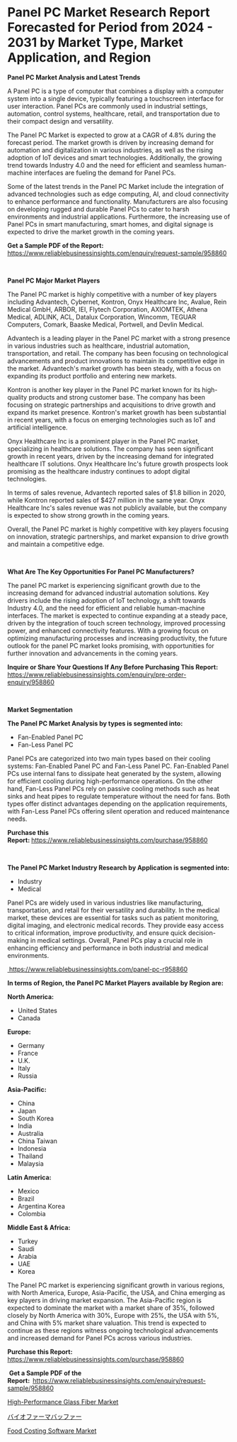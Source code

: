 <p><h1>Panel PC Market Research Report Forecasted for Period from 2024 -  2031 by Market Type, Market Application, and Region</h1></p><p><strong>Panel PC Market Analysis and Latest Trends</strong></p>
<p><p>A Panel PC is a type of computer that combines a display with a computer system into a single device, typically featuring a touchscreen interface for user interaction. Panel PCs are commonly used in industrial settings, automation, control systems, healthcare, retail, and transportation due to their compact design and versatility.</p><p>The Panel PC Market is expected to grow at a CAGR of 4.8% during the forecast period. The market growth is driven by increasing demand for automation and digitalization in various industries, as well as the rising adoption of IoT devices and smart technologies. Additionally, the growing trend towards Industry 4.0 and the need for efficient and seamless human-machine interfaces are fueling the demand for Panel PCs.</p><p>Some of the latest trends in the Panel PC Market include the integration of advanced technologies such as edge computing, AI, and cloud connectivity to enhance performance and functionality. Manufacturers are also focusing on developing rugged and durable Panel PCs to cater to harsh environments and industrial applications. Furthermore, the increasing use of Panel PCs in smart manufacturing, smart homes, and digital signage is expected to drive the market growth in the coming years.</p></p>
<p><strong>Get a Sample PDF of the Report:&nbsp;</strong> <a href="https://www.reliablebusinessinsights.com/enquiry/request-sample/958860">https://www.reliablebusinessinsights.com/enquiry/request-sample/958860</a></p>
<p>&nbsp;</p>
<p><strong>Panel PC Major Market Players</strong></p>
<p><p>The Panel PC market is highly competitive with a number of key players including Advantech, Cybernet, Kontron, Onyx Healthcare Inc, Avalue, Rein Medical GmbH, ARBOR, IEI, Flytech Corporation, AXIOMTEK, Athena Medical, ADLINK, ACL, Datalux Corporation, Wincomm, TEGUAR Computers, Comark, Baaske Medical, Portwell, and Devlin Medical.</p><p>Advantech is a leading player in the Panel PC market with a strong presence in various industries such as healthcare, industrial automation, transportation, and retail. The company has been focusing on technological advancements and product innovations to maintain its competitive edge in the market. Advantech's market growth has been steady, with a focus on expanding its product portfolio and entering new markets.</p><p>Kontron is another key player in the Panel PC market known for its high-quality products and strong customer base. The company has been focusing on strategic partnerships and acquisitions to drive growth and expand its market presence. Kontron's market growth has been substantial in recent years, with a focus on emerging technologies such as IoT and artificial intelligence.</p><p>Onyx Healthcare Inc is a prominent player in the Panel PC market, specializing in healthcare solutions. The company has seen significant growth in recent years, driven by the increasing demand for integrated healthcare IT solutions. Onyx Healthcare Inc's future growth prospects look promising as the healthcare industry continues to adopt digital technologies.</p><p>In terms of sales revenue, Advantech reported sales of $1.8 billion in 2020, while Kontron reported sales of $427 million in the same year. Onyx Healthcare Inc's sales revenue was not publicly available, but the company is expected to show strong growth in the coming years.</p><p>Overall, the Panel PC market is highly competitive with key players focusing on innovation, strategic partnerships, and market expansion to drive growth and maintain a competitive edge.</p></p>
<p>&nbsp;</p>
<p><strong>What Are The Key Opportunities For Panel PC Manufacturers?</strong></p>
<p><p>The panel PC market is experiencing significant growth due to the increasing demand for advanced industrial automation solutions. Key drivers include the rising adoption of IoT technology, a shift towards Industry 4.0, and the need for efficient and reliable human-machine interfaces. The market is expected to continue expanding at a steady pace, driven by the integration of touch screen technology, improved processing power, and enhanced connectivity features. With a growing focus on optimizing manufacturing processes and increasing productivity, the future outlook for the panel PC market looks promising, with opportunities for further innovation and advancements in the coming years.</p></p>
<p><strong>Inquire or Share Your Questions If Any Before Purchasing This Report:</strong> <a href="https://www.reliablebusinessinsights.com/enquiry/pre-order-enquiry/958860">https://www.reliablebusinessinsights.com/enquiry/pre-order-enquiry/958860</a></p>
<p>&nbsp;</p>
<p><strong>Market Segmentation</strong></p>
<p><strong>The Panel PC Market Analysis by types is segmented into:</strong></p>
<p><ul><li>Fan-Enabled Panel PC</li><li>Fan-Less Panel PC</li></ul></p>
<p><p>Panel PCs are categorized into two main types based on their cooling systems: Fan-Enabled Panel PC and Fan-Less Panel PC. Fan-Enabled Panel PCs use internal fans to dissipate heat generated by the system, allowing for efficient cooling during high-performance operations. On the other hand, Fan-Less Panel PCs rely on passive cooling methods such as heat sinks and heat pipes to regulate temperature without the need for fans. Both types offer distinct advantages depending on the application requirements, with Fan-Less Panel PCs offering silent operation and reduced maintenance needs.</p></p>
<p><strong>Purchase this Report:&nbsp;</strong><a href="https://www.reliablebusinessinsights.com/purchase/958860">https://www.reliablebusinessinsights.com/purchase/958860</a></p>
<p>&nbsp;</p>
<p><strong>The Panel PC Market Industry Research by Application is segmented into:</strong></p>
<p><ul><li>Industry</li><li>Medical</li></ul></p>
<p><p>Panel PCs are widely used in various industries like manufacturing, transportation, and retail for their versatility and durability. In the medical market, these devices are essential for tasks such as patient monitoring, digital imaging, and electronic medical records. They provide easy access to critical information, improve productivity, and ensure quick decision-making in medical settings. Overall, Panel PCs play a crucial role in enhancing efficiency and performance in both industrial and medical environments.</p></p>
<p><a href="https://www.reliablebusinessinsights.com/panel-pc-r958860">&nbsp;https://www.reliablebusinessinsights.com/panel-pc-r958860</a></p>
<p><strong>In terms of Region, the Panel PC Market Players available by Region are:</strong></p>
<p>
    <p> <strong> North America: </strong>
        <ul>
            <li>United States</li>
            <li>Canada</li>
        </ul>
        </p> 
    <p> <strong> Europe: </strong>
        <ul>
            <li>Germany</li>
            <li>France</li>
            <li>U.K.</li>
            <li>Italy</li>
            <li>Russia</li>
        </ul>
        </p> 
    <p> <strong> Asia-Pacific: </strong>
        <ul>
            <li>China</li>
            <li>Japan</li>
            <li>South Korea</li>
            <li>India</li>
            <li>Australia</li>
            <li>China Taiwan</li>
            <li>Indonesia</li>
            <li>Thailand</li>
            <li>Malaysia</li>
        </ul>
        </p> 
    <p> <strong> Latin America: </strong>
        <ul>
            <li>Mexico</li>
            <li>Brazil</li>
            <li>Argentina Korea</li>
            <li>Colombia</li>
        </ul>
        </p> 
    <p> <strong> Middle East & Africa: </strong>
        <ul>
            <li>Turkey</li>
            <li>Saudi</li>
            <li>Arabia</li>
            <li>UAE</li>
            <li>Korea</li>
        </ul>
    </p>
    </p>
<p><p>The Panel PC market is experiencing significant growth in various regions, with North America, Europe, Asia-Pacific, the USA, and China emerging as key players in driving market expansion. The Asia-Pacific region is expected to dominate the market with a market share of 35%, followed closely by North America with 30%, Europe with 25%, the USA with 5%, and China with 5% market share valuation. This trend is expected to continue as these regions witness ongoing technological advancements and increased demand for Panel PCs across various industries.</p></p>
<p><strong>Purchase this Report: </strong><a href="https://www.reliablebusinessinsights.com/purchase/958860">https://www.reliablebusinessinsights.com/purchase/958860</a></p>
<p>&nbsp;<strong>Get a Sample PDF of the Report:&nbsp;&nbsp;</strong><a href="https://www.reliablebusinessinsights.com/enquiry/request-sample/958860">https://www.reliablebusinessinsights.com/enquiry/request-sample/958860</a></p>
<p><strong></strong></p>
<p><p><a href="https://github.com/JennyferFeil2023/Market-Research-Report-List-1/blob/main/high-performance-glass-fiber-market.md">High-Performance Glass Fiber Market</a></p><p><a href="https://github.com/LenoraKris2023/Market-Research-Report-List-1/blob/main/743324584544.md">バイオファーマバッファー</a></p><p><a href="https://view.publitas.com/reportprime-1/food-costing-software-market-furnishes-information-on-market-share-market-trends-and-market-growth/">Food Costing Software Market</a></p></p>